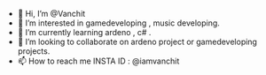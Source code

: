 - 👋 Hi, I’m @Vanchit
- 👀 I’m interested in gamedeveloping , music developing.
- 🌱 I’m currently learning ardeno , c# .
- 💞️ I’m looking to collaborate on ardeno project or gamedeveloping projects.
- 📫 How to reach me INSTA ID : @iamvanchit

<!---
Vanchit/Vanchit is a ✨ special ✨ repository because its `README.md` (this file) appears on your GitHub profile.
You can click the Preview link to take a look at your changes.
--->

